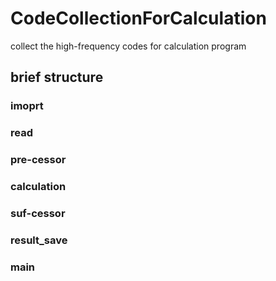 # CodeCollectionForCalculation #
collect the high-frequency codes for calculation program

## brief structure ##
### imoprt
### read
### pre-cessor
### calculation
### suf-cessor
### result_save
### main
